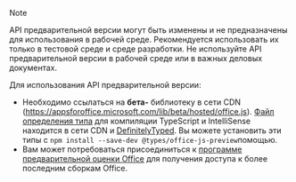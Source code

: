 > [!NOTE]
> API предварительной версии могут быть изменены и не предназначены для использования в рабочей среде. Рекомендуется использовать их только в тестовой среде и среде разработки. Не используйте API предварительной версии в рабочей среде или в важных деловых документах.
>
> Для использования API предварительной версии:
>
> - Необходимо ссылаться на **бета-** библиотеку в сети CDN (https://appsforoffice.microsoft.com/lib/beta/hosted/office.js). [Файл определения типа](https://appsforoffice.microsoft.com/lib/beta/hosted/office.d.ts) для компиляции TypeScript и IntelliSense находится в сети CDN и [DefinitelyTyped](https://raw.githubusercontent.com/DefinitelyTyped/DefinitelyTyped/master/types/office-js-preview/index.d.ts). Вы можете установить эти типы с `npm install --save-dev @types/office-js-preview`помощью.
> - Вам может потребоваться присоединиться к [программе предварительной оценки Office](https://insider.office.com) для получения доступа к более последним сборкам Office.